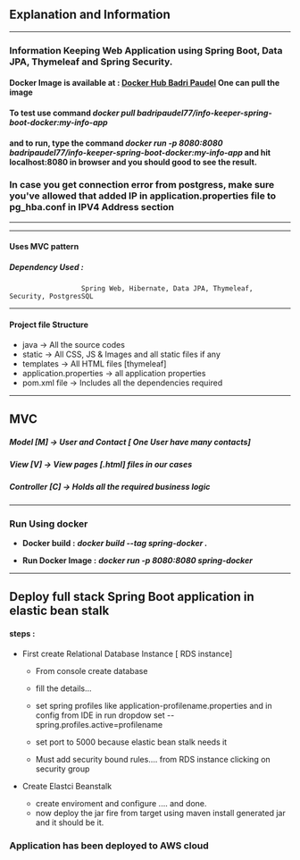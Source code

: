 ## Explanation and Information

------------
### Information Keeping Web Application using Spring Boot, Data JPA, Thymeleaf and Spring  Security.

#### Docker Image is available at : [Docker Hub Badri Paudel](https://hub.docker.com/repository/docker/badripaudel77/info-keeper-spring-boot-docker) One can pull the image

#### To test use command  _**docker pull badripaudel77/info-keeper-spring-boot-docker:my-info-app**_ 

#### and to run, type the command _**docker run -p 8080:8080 badripaudel77/info-keeper-spring-boot-docker:my-info-app**_  and hit localhost:8080 in browser and you should good to see the result. 

### In case you get connection error from postgress, make sure you've allowed that added IP in application.properties file to pg_hba.conf in IPV4 Address section
------------------
------------------
#### Uses MVC pattern

##### Dependency Used : 
                      Spring Web, Hibernate, Data JPA, Thymeleaf, Security, PostgresSQL 
                      
----------------------------------------------------------------------
#### Project file Structure

- java -> All the source codes
- static -> All CSS, JS & Images and all static files if any
- templates -> All HTML files [thymeleaf]
- application.properties -> all application properties
- pom.xml file -> Includes all the dependencies required 
----------------------------------------------------------------------

MVC
-------- 
##### Model [M] -> User and Contact [ One User have many contacts]

##### View [V] -> View pages [.html] files in our cases

##### Controller [C] -> Holds all the required business logic

---------------------------------------------------------------

### Run Using docker
- **Docker build :**  _**docker build --tag spring-docker .**_

- **Run Docker Image :** _**docker run -p 8080:8080 spring-docker**_

---------------------------------------------------------------

## Deploy full stack Spring Boot application in elastic bean stalk

####  steps : 

- First create Relational Database Instance [ RDS instance]
   - From console create database
   - fill the details...
   - set spring profiles like application-profilename.properties and in config from IDE in run dropdow set --spring.profiles.active=profilename
   - set port to 5000 because elastic bean stalk needs it

  - Must add security bound rules.... from RDS instance clicking on security group
  
- Create Elastci Beanstalk
  - create enviroment and configure .... and done. 
  - now deploy the jar fire from target using maven install generated jar and it should be it. 

### Application has been deployed to AWS cloud

                      
